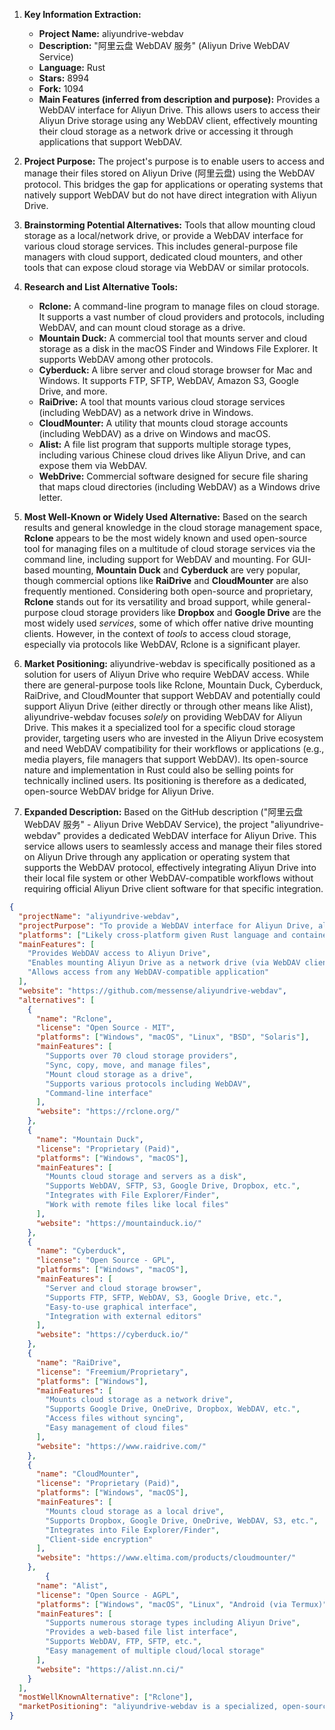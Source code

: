 1.  **Key Information Extraction:**
    *   **Project Name:** aliyundrive-webdav
    *   **Description:** "阿里云盘 WebDAV 服务" (Aliyun Drive WebDAV Service)
    *   **Language:** Rust
    *   **Stars:** 8994
    *   **Fork:** 1094
    *   **Main Features (inferred from description and purpose):** Provides a WebDAV interface for Aliyun Drive. This allows users to access their Aliyun Drive storage using any WebDAV client, effectively mounting their cloud storage as a network drive or accessing it through applications that support WebDAV.

2.  **Project Purpose:** The project's purpose is to enable users to access and manage their files stored on Aliyun Drive (阿里云盘) using the WebDAV protocol. This bridges the gap for applications or operating systems that natively support WebDAV but do not have direct integration with Aliyun Drive.

3.  **Brainstorming Potential Alternatives:** Tools that allow mounting cloud storage as a local/network drive, or provide a WebDAV interface for various cloud storage services. This includes general-purpose file managers with cloud support, dedicated cloud mounters, and other tools that can expose cloud storage via WebDAV or similar protocols.

4.  **Research and List Alternative Tools:**

    *   **Rclone:** A command-line program to manage files on cloud storage. It supports a vast number of cloud providers and protocols, including WebDAV, and can mount cloud storage as a drive.
    *   **Mountain Duck:** A commercial tool that mounts server and cloud storage as a disk in the macOS Finder and Windows File Explorer. It supports WebDAV among other protocols.
    *   **Cyberduck:** A libre server and cloud storage browser for Mac and Windows. It supports FTP, SFTP, WebDAV, Amazon S3, Google Drive, and more.
    *   **RaiDrive:** A tool that mounts various cloud storage services (including WebDAV) as a network drive in Windows.
    *   **CloudMounter:** A utility that mounts cloud storage accounts (including WebDAV) as a drive on Windows and macOS.
    *   **Alist:** A file list program that supports multiple storage types, including various Chinese cloud drives like Aliyun Drive, and can expose them via WebDAV.
    *   **WebDrive:** Commercial software designed for secure file sharing that maps cloud directories (including WebDAV) as a Windows drive letter.

5.  **Most Well-Known or Widely Used Alternative:** Based on the search results and general knowledge in the cloud storage management space, **Rclone** appears to be the most widely known and used open-source tool for managing files on a multitude of cloud storage services via the command line, including support for WebDAV and mounting. For GUI-based mounting, **Mountain Duck** and **Cyberduck** are very popular, though commercial options like **RaiDrive** and **CloudMounter** are also frequently mentioned. Considering both open-source and proprietary, **Rclone** stands out for its versatility and broad support, while general-purpose cloud storage providers like **Dropbox** and **Google Drive** are the most widely used *services*, some of which offer native drive mounting clients. However, in the context of *tools* to access cloud storage, especially via protocols like WebDAV, Rclone is a significant player.

6.  **Market Positioning:** aliyundrive-webdav is specifically positioned as a solution for users of Aliyun Drive who require WebDAV access. While there are general-purpose tools like Rclone, Mountain Duck, Cyberduck, RaiDrive, and CloudMounter that support WebDAV and potentially could support Aliyun Drive (either directly or through other means like Alist), aliyundrive-webdav focuses *solely* on providing WebDAV for Aliyun Drive. This makes it a specialized tool for a specific cloud storage provider, targeting users who are invested in the Aliyun Drive ecosystem and need WebDAV compatibility for their workflows or applications (e.g., media players, file managers that support WebDAV). Its open-source nature and implementation in Rust could also be selling points for technically inclined users. Its positioning is therefore as a dedicated, open-source WebDAV bridge for Aliyun Drive.

7.  **Expanded Description:** Based on the GitHub description ("阿里云盘 WebDAV 服务" - Aliyun Drive WebDAV Service), the project "aliyundrive-webdav" provides a dedicated WebDAV interface for Aliyun Drive. This service allows users to seamlessly access and manage their files stored on Aliyun Drive through any application or operating system that supports the WebDAV protocol, effectively integrating Aliyun Drive into their local file system or other WebDAV-compatible workflows without requiring official Aliyun Drive client software for that specific integration.

```json
{
  "projectName": "aliyundrive-webdav",
  "projectPurpose": "To provide a WebDAV interface for Aliyun Drive, allowing users to access and manage their cloud storage via the WebDAV protocol.",
  "platforms": ["Likely cross-platform given Rust language and containerization, but dependent on implementation details."],
  "mainFeatures": [
    "Provides WebDAV access to Aliyun Drive",
    "Enables mounting Aliyun Drive as a network drive (via WebDAV clients)",
    "Allows access from any WebDAV-compatible application"
  ],
  "website": "https://github.com/messense/aliyundrive-webdav",
  "alternatives": [
    {
      "name": "Rclone",
      "license": "Open Source - MIT",
      "platforms": ["Windows", "macOS", "Linux", "BSD", "Solaris"],
      "mainFeatures": [
        "Supports over 70 cloud storage providers",
        "Sync, copy, move, and manage files",
        "Mount cloud storage as a drive",
        "Supports various protocols including WebDAV",
        "Command-line interface"
      ],
      "website": "https://rclone.org/"
    },
    {
      "name": "Mountain Duck",
      "license": "Proprietary (Paid)",
      "platforms": ["Windows", "macOS"],
      "mainFeatures": [
        "Mounts cloud storage and servers as a disk",
        "Supports WebDAV, SFTP, S3, Google Drive, Dropbox, etc.",
        "Integrates with File Explorer/Finder",
        "Work with remote files like local files"
      ],
      "website": "https://mountainduck.io/"
    },
    {
      "name": "Cyberduck",
      "license": "Open Source - GPL",
      "platforms": ["Windows", "macOS"],
      "mainFeatures": [
        "Server and cloud storage browser",
        "Supports FTP, SFTP, WebDAV, S3, Google Drive, etc.",
        "Easy-to-use graphical interface",
        "Integration with external editors"
      ],
      "website": "https://cyberduck.io/"
    },
    {
      "name": "RaiDrive",
      "license": "Freemium/Proprietary",
      "platforms": ["Windows"],
      "mainFeatures": [
        "Mounts cloud storage as a network drive",
        "Supports Google Drive, OneDrive, Dropbox, WebDAV, etc.",
        "Access files without syncing",
        "Easy management of cloud files"
      ],
      "website": "https://www.raidrive.com/"
    },
    {
      "name": "CloudMounter",
      "license": "Proprietary (Paid)",
      "platforms": ["Windows", "macOS"],
      "mainFeatures": [
        "Mounts cloud storage as a local drive",
        "Supports Dropbox, Google Drive, OneDrive, WebDAV, S3, etc.",
        "Integrates into File Explorer/Finder",
        "Client-side encryption"
      ],
      "website": "https://www.eltima.com/products/cloudmounter/"
    },
        {
      "name": "Alist",
      "license": "Open Source - AGPL",
      "platforms": ["Windows", "macOS", "Linux", "Android (via Termux)"],
      "mainFeatures": [
        "Supports numerous storage types including Aliyun Drive",
        "Provides a web-based file list interface",
        "Supports WebDAV, FTP, SFTP, etc.",
        "Easy management of multiple cloud/local storage"
      ],
      "website": "https://alist.nn.ci/"
    }
  ],
  "mostWellKnownAlternative": ["Rclone"],
  "marketPositioning": "aliyundrive-webdav is a specialized, open-source tool that provides dedicated WebDAV access specifically for Aliyun Drive users. While broader tools like Rclone and commercial applications offer WebDAV support for various services, aliyundrive-webdav focuses on a single, popular Chinese cloud storage provider, offering a direct and open-source solution for integrating Aliyun Drive with WebDAV-compatible applications and workflows."
}
```